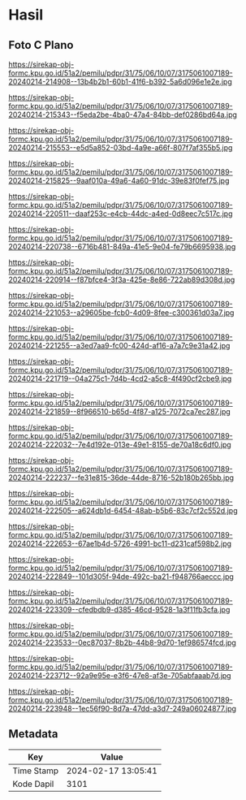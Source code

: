 # Hasil

## Foto C Plano

https://sirekap-obj-formc.kpu.go.id/51a2/pemilu/pdpr/31/75/06/10/07/3175061007189-20240214-214908--13b4b2b1-60b1-41f6-b392-5a6d096e1e2e.jpg

https://sirekap-obj-formc.kpu.go.id/51a2/pemilu/pdpr/31/75/06/10/07/3175061007189-20240214-215343--f5eda2be-4ba0-47a4-84bb-def0286bd64a.jpg

https://sirekap-obj-formc.kpu.go.id/51a2/pemilu/pdpr/31/75/06/10/07/3175061007189-20240214-215553--e5d5a852-03bd-4a9e-a66f-807f7af355b5.jpg

https://sirekap-obj-formc.kpu.go.id/51a2/pemilu/pdpr/31/75/06/10/07/3175061007189-20240214-215825--9aaf010a-49a6-4a60-91dc-39e83f0fef75.jpg

https://sirekap-obj-formc.kpu.go.id/51a2/pemilu/pdpr/31/75/06/10/07/3175061007189-20240214-220511--daaf253c-e4cb-44dc-a4ed-0d8eec7c517c.jpg

https://sirekap-obj-formc.kpu.go.id/51a2/pemilu/pdpr/31/75/06/10/07/3175061007189-20240214-220738--6716b481-849a-41e5-9e04-fe79b6695938.jpg

https://sirekap-obj-formc.kpu.go.id/51a2/pemilu/pdpr/31/75/06/10/07/3175061007189-20240214-220914--f87bfce4-3f3a-425e-8e86-722ab89d308d.jpg

https://sirekap-obj-formc.kpu.go.id/51a2/pemilu/pdpr/31/75/06/10/07/3175061007189-20240214-221053--a29605be-fcb0-4d09-8fee-c300361d03a7.jpg

https://sirekap-obj-formc.kpu.go.id/51a2/pemilu/pdpr/31/75/06/10/07/3175061007189-20240214-221255--a3ed7aa9-fc00-424d-af16-a7a7c9e31a42.jpg

https://sirekap-obj-formc.kpu.go.id/51a2/pemilu/pdpr/31/75/06/10/07/3175061007189-20240214-221719--04a275c1-7d4b-4cd2-a5c8-4f490cf2cbe9.jpg

https://sirekap-obj-formc.kpu.go.id/51a2/pemilu/pdpr/31/75/06/10/07/3175061007189-20240214-221859--8f966510-b65d-4f87-a125-7072ca7ec287.jpg

https://sirekap-obj-formc.kpu.go.id/51a2/pemilu/pdpr/31/75/06/10/07/3175061007189-20240214-222032--7e4d192e-013e-49e1-8155-de70a18c6df0.jpg

https://sirekap-obj-formc.kpu.go.id/51a2/pemilu/pdpr/31/75/06/10/07/3175061007189-20240214-222237--fe31e815-36de-44de-8716-52b180b265bb.jpg

https://sirekap-obj-formc.kpu.go.id/51a2/pemilu/pdpr/31/75/06/10/07/3175061007189-20240214-222505--a624db1d-6454-48ab-b5b6-83c7cf2c552d.jpg

https://sirekap-obj-formc.kpu.go.id/51a2/pemilu/pdpr/31/75/06/10/07/3175061007189-20240214-222653--67ae1b4d-5726-4991-bc11-d231caf598b2.jpg

https://sirekap-obj-formc.kpu.go.id/51a2/pemilu/pdpr/31/75/06/10/07/3175061007189-20240214-222849--101d305f-94de-492c-ba21-f948766aeccc.jpg

https://sirekap-obj-formc.kpu.go.id/51a2/pemilu/pdpr/31/75/06/10/07/3175061007189-20240214-223309--cfedbdb9-d385-46cd-9528-1a3f11fb3cfa.jpg

https://sirekap-obj-formc.kpu.go.id/51a2/pemilu/pdpr/31/75/06/10/07/3175061007189-20240214-223533--0ec87037-8b2b-44b8-9d70-1ef986574fcd.jpg

https://sirekap-obj-formc.kpu.go.id/51a2/pemilu/pdpr/31/75/06/10/07/3175061007189-20240214-223712--92a9e95e-e3f6-47e8-af3e-705abfaaab7d.jpg

https://sirekap-obj-formc.kpu.go.id/51a2/pemilu/pdpr/31/75/06/10/07/3175061007189-20240214-223948--1ec56f90-8d7a-47dd-a3d7-249a06024877.jpg


## Metadata

| Key        | Value               |
| ---------- | ------------------- |
| Time Stamp | 2024-02-17 13:05:41 |
| Kode Dapil | 3101                |



